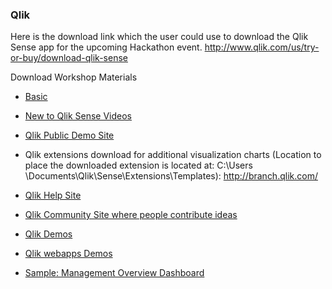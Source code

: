 ### Qlik
Here is the download link which the user could use to download the Qlik Sense app for the upcoming Hackathon event.
http://www.qlik.com/us/try-or-buy/download-qlik-sense

Download Workshop Materials
* [Basic](https://github.com/StEight/Hackathon17/releases/tag/0.10)
 
* [New to Qlik Sense Videos](https://community.qlik.com/docs/DOC-6932)
* [Qlik Public Demo Site](http://sense-demo.qlik.com/)
* Qlik extensions download for additional visualization charts (Location to place the downloaded extension is located at: C:\Users \Documents\Qlik\Sense\Extensions\Templates): 
http://branch.qlik.com/
 
* [Qlik Help Site](http://help.qlik.com/)
* [Qlik Community Site where people contribute ideas](http://community.qlik.com/)

* [Qlik Demos](http://demos.qlik.com/qliksense)
* [Qlik webapps Demos](http://webapps.qlik.com/#/)
* [Sample: Management Overview Dashboard](http://webapps.qlik.com/CIO/index.html#/management/)
